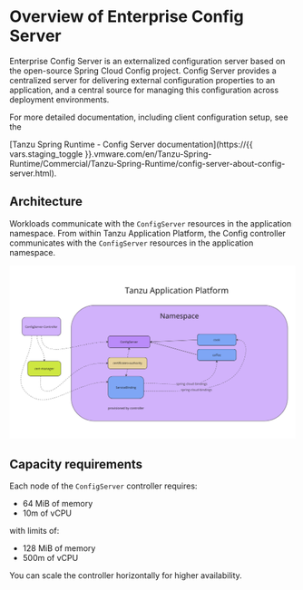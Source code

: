 # Overview of Enterprise Config Server

Enterprise Config Server is an externalized configuration server based on the open-source Spring
Cloud Config project. Config Server provides a centralized server for delivering external configuration
properties to an application, and a central source for managing this configuration across deployment
environments.

For more detailed documentation, including client configuration setup, see the

[Tanzu Spring Runtime - Config Server documentation](https://{{ vars.staging_toggle }}.vmware.com/en/Tanzu-Spring-Runtime/Commercial/Tanzu-Spring-Runtime/config-server-about-config-server.html).

## <a id="architecture"></a> Architecture

Workloads communicate with the `ConfigServer` resources in the application namespace. From within
Tanzu Application Platform, the Config controller communicates with the `ConfigServer` resources in
the application namespace.

![Diagram showing the relationships between the ConfigServer controller, ConfigServer resources, and workloads.](images/architecture.png)

## <a id='capacity-reqs'></a> Capacity requirements

Each node of the `ConfigServer` controller requires:

- 64 MiB of memory
- 10m of vCPU

with limits of:

- 128 MiB of memory
- 500m of vCPU

You can scale the controller horizontally for higher availability.
